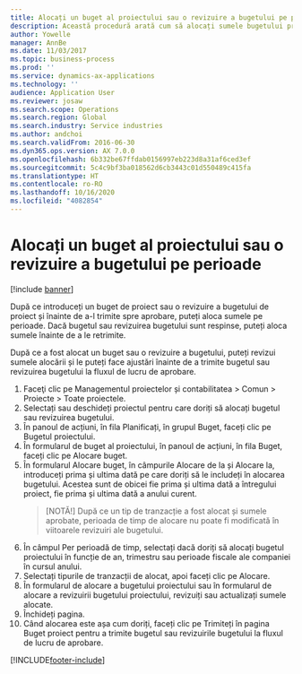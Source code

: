 ```yaml
---
title: Alocați un buget al proiectului sau o revizuire a bugetului pe perioade
description: Această procedură arată cum să alocați sumele bugetului proiectului pe perioade.
author: Yowelle
manager: AnnBe
ms.date: 11/03/2017
ms.topic: business-process
ms.prod: ''
ms.service: dynamics-ax-applications
ms.technology: ''
audience: Application User
ms.reviewer: josaw
ms.search.scope: Operations
ms.search.region: Global
ms.search.industry: Service industries
ms.author: andchoi
ms.search.validFrom: 2016-06-30
ms.dyn365.ops.version: AX 7.0.0
ms.openlocfilehash: 6b332be67ffdab0156997eb223d8a31af6ced3ef
ms.sourcegitcommit: 5c4c9bf3ba018562d6cb3443c01d550489c415fa
ms.translationtype: HT
ms.contentlocale: ro-RO
ms.lasthandoff: 10/16/2020
ms.locfileid: "4082854"
---
```

# <a name="allocate-a-project-budget-or-budget-revision-across-periods"></a>Alocați un buget al proiectului sau o revizuire a bugetului pe perioade

[!include [banner](../../includes/banner.md)]

După ce introduceți un buget de proiect sau o revizuire a bugetului de proiect și înainte de a-l trimite spre aprobare, puteți aloca sumele pe perioade. Dacă bugetul sau revizuirea bugetului sunt respinse, puteți aloca sumele înainte de a le retrimite. 

După ce a fost alocat un buget sau o revizuire a bugetului, puteți revizui sumele alocării și le puteți face ajustări înainte de a trimite bugetul sau revizuirea bugetului la fluxul de lucru de aprobare. 

1. Faceţi clic pe Managementul proiectelor și contabilitatea > Comun > Proiecte > Toate proiectele. 
2. Selectați sau deschideți proiectul pentru care doriți să alocați bugetul sau revizuirea bugetului. 
3. În panoul de acțiuni, în fila Planificați, în grupul Buget, faceți clic pe Bugetul proiectului. 
4. În formularul de buget al proiectului, în panoul de acțiuni, în fila Buget, faceți clic pe Alocare buget. 
5. În formularul Alocare buget, în câmpurile Alocare de la și Alocare la, introduceți prima și ultima dată pe care doriți să le includeți în alocarea bugetului. Acestea sunt de obicei fie prima și ultima dată a întregului proiect, fie prima și ultima dată a anului curent.  
   > [NOTĂ!] După ce un tip de tranzacție a fost alocat și sumele aprobate, perioada de timp de alocare nu poate fi modificată în viitoarele revizuiri ale bugetului. 
6. În câmpul Per perioadă de timp, selectați dacă doriți să alocați bugetul proiectului în funcție de an, trimestru sau perioade fiscale ale companiei în cursul anului.
7. Selectați tipurile de tranzacții de alocat, apoi faceți clic pe Alocare. 
8. În formularul de alocare a bugetului proiectului sau în formularul de alocare a revizuirii bugetului proiectului, revizuiți sau actualizați sumele alocate. 
9. Închideți pagina.
10. Când alocarea este așa cum doriți, faceți clic pe Trimiteți în pagina Buget proiect pentru a trimite bugetul sau revizuirile bugetului la fluxul de lucru de aprobare.  




[!INCLUDE[footer-include](../../includes/footer-banner.md)]